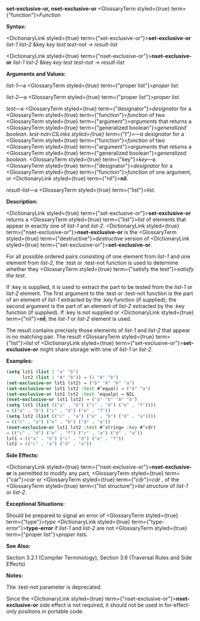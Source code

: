 **set-exclusive-or, nset-exclusive-or** <GlossaryTerm styled={true} term={"function"}><i>Function</i></GlossaryTerm> 



**Syntax:** 



<DictionaryLink styled={true} term={"set-exclusive-or"}><b>set-exclusive-or</b></DictionaryLink> *list-1 list-2* &amp;key *key test test-not → result-list* 



<DictionaryLink styled={true} term={"nset-exclusive-or"}><b>nset-exclusive-or</b></DictionaryLink> *list-1 list-2* &amp;key *key test test-not → result-list* 



**Arguments and Values:** 



*list-1*—a <GlossaryTerm styled={true} term={"proper list"}><i>proper list</i></GlossaryTerm>. 



*list-2*—a <GlossaryTerm styled={true} term={"proper list"}><i>proper list</i></GlossaryTerm>. 



*test*—a <GlossaryTerm styled={true} term={"designator"}><i>designator</i></GlossaryTerm> for a <GlossaryTerm styled={true} term={"function"}><i>function</i></GlossaryTerm> of two <GlossaryTerm styled={true} term={"argument"}><i>arguments</i></GlossaryTerm> that returns a <GlossaryTerm styled={true} term={"generalized boolean"}><i>generalized boolean</i></GlossaryTerm>. *test-not<ClLinks styled={true} term={"t"}><i>—a </i></ClLinks>designator* for a <GlossaryTerm styled={true} term={"function"}><i>function</i></GlossaryTerm> of two <GlossaryTerm styled={true} term={"argument"}><i>arguments</i></GlossaryTerm> that returns a <GlossaryTerm styled={true} term={"generalized boolean"}><i>generalized boolean</i></GlossaryTerm>. <GlossaryTerm styled={true} term={"key"}><i>key</i></GlossaryTerm>—a <GlossaryTerm styled={true} term={"designator"}><i>designator</i></GlossaryTerm> for a <GlossaryTerm styled={true} term={"function"}><i>function</i></GlossaryTerm> of one argument, or <DictionaryLink styled={true} term={"nil"}><b>nil</b></DictionaryLink>. 



*result-list*—a <GlossaryTerm styled={true} term={"list"}><i>list</i></GlossaryTerm>. 



**Description:** 



<DictionaryLink styled={true} term={"set-exclusive-or"}><b>set-exclusive-or</b></DictionaryLink> returns a <GlossaryTerm styled={true} term={"list"}><i>list</i></GlossaryTerm> of elements that appear in exactly one of *list-1* and *list-2*. <DictionaryLink styled={true} term={"nset-exclusive-or"}><b>nset-exclusive-or</b></DictionaryLink> is the <GlossaryTerm styled={true} term={"destructive"}><i>destructive</i></GlossaryTerm> version of <DictionaryLink styled={true} term={"set-exclusive-or"}><b>set-exclusive-or</b></DictionaryLink>. 



For all possible ordered pairs consisting of one element from *list-1* and one element from *list-2*, the :test or :test-not function is used to determine whether they <GlossaryTerm styled={true} term={"satisfy the test"}><i>satisfy the test</i></GlossaryTerm>. 



If :key is supplied, it is used to extract the part to be tested from the *list-1* or *list-2* element. The first argument to the :test or :test-not function is the part of an element of *list-1* extracted by the :key function (if supplied); the second argument is the part of an element of *list-2* extracted by the :key function (if supplied). If :key is not supplied or <DictionaryLink styled={true} term={"nil"}><b>nil</b></DictionaryLink>, the *list-1* or *list-2* element is used. 







 



 



The result contains precisely those elements of *list-1* and *list-2* that appear in no matching pair. The result <GlossaryTerm styled={true} term={"list"}><i>list</i></GlossaryTerm> of <DictionaryLink styled={true} term={"set-exclusive-or"}><b>set-exclusive-or</b></DictionaryLink> might share storage with one of *list-1* or *list-2*. 



**Examples:**
```lisp
(setq lst1 (list 1 "a" "b") 
      lst2 (list 1 "A" "b")) → (1 "A" "b") 
(set-exclusive-or lst1 lst2) → ("b" "A" "b" "a") 
(set-exclusive-or lst1 lst2 :test #’equal) → ("A" "a") 
(set-exclusive-or lst1 lst2 :test ’equalp) → NIL 
(nset-exclusive-or lst1 lst2) → ("a" "b" "A" "b") 
(setq lst1 (list (("a" . "b") ("c" . "d") ("e" . "f")))) 
→ (("a" . "b") ("c" . "d") ("e" . "f")) 
(setq lst2 (list (("c" . "a") ("e" . "b") ("d" . "a")))) 
→ (("c" . "a") ("e" . "b") ("d" . "a")) 
(nset-exclusive-or lst1 lst2 :test #’string= :key #’cdr) 
→ (("c" . "d") ("e" . "f") ("c" . "a") ("d" . "a")) 
lst1 → (("a" . "b") ("c" . "d") ("e" . "f")) 
lst2 → (("c" . "a") ("d" . "a")) 
```
**Side Effects:** 



<DictionaryLink styled={true} term={"nset-exclusive-or"}><b>nset-exclusive-or</b></DictionaryLink> is permitted to modify any part, <GlossaryTerm styled={true} term={"car"}><i>car</i></GlossaryTerm> or <GlossaryTerm styled={true} term={"cdr"}><i>cdr</i></GlossaryTerm> , of the <GlossaryTerm styled={true} term={"list structure"}><i>list structure</i></GlossaryTerm> of *list-1* or *list-2*. 



**Exceptional Situations:** 



Should be prepared to signal an error of <GlossaryTerm styled={true} term={"type"}><i>type</i></GlossaryTerm> <DictionaryLink styled={true} term={"type-error"}><b>type-error</b></DictionaryLink> if *list-1* and *list-2* are not <GlossaryTerm styled={true} term={"proper list"}><i>proper lists</i></GlossaryTerm>. 



**See Also:** 



Section 3.2.1 (Compiler Terminology), Section 3.6 (Traversal Rules and Side Effects) 



**Notes:** 



The :test-not parameter is deprecated. 



Since the <DictionaryLink styled={true} term={"nset-exclusive-or"}><b>nset-exclusive-or</b></DictionaryLink> side effect is not required, it should not be used in for-effect-only positions in portable code. 



